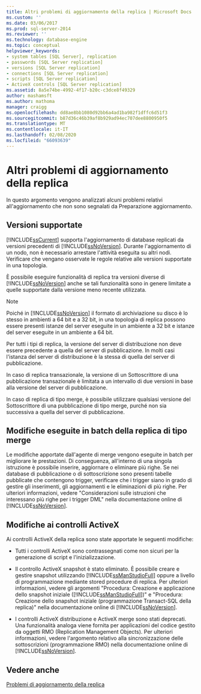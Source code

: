 ```yaml
---
title: Altri problemi di aggiornamento della replica | Microsoft Docs
ms.custom: ''
ms.date: 03/06/2017
ms.prod: sql-server-2014
ms.reviewer: ''
ms.technology: database-engine
ms.topic: conceptual
helpviewer_keywords:
- system tables [SQL Server], replication
- passwords [SQL Server replication]
- versions [SQL Server replication]
- connections [SQL Server replication]
- scripts [SQL Server replication]
- ActiveX controls [SQL Server replication]
ms.assetid: 8a5e74be-4992-4f17-b20c-c3dce8f49329
author: mashamsft
ms.author: mathoma
manager: craigg
ms.openlocfilehash: dd8ae8bb1080d92bb6a4ad1ba982f1dffc6d51f3
ms.sourcegitcommit: b87d36c46b39af8b929ad94ec707dee8800950f5
ms.translationtype: MT
ms.contentlocale: it-IT
ms.lasthandoff: 02/08/2020
ms.locfileid: "66093639"
---
```

# <a name="other-replication-upgrade-issues"></a>Altri problemi di aggiornamento della replica
  In questo argomento vengono analizzati alcuni problemi relativi all'aggiornamento che non sono segnalati da Preparazione aggiornamento.  
  
## <a name="versions-supported"></a>Versioni supportate  
 
  [!INCLUDE[ssCurrent](../../includes/sscurrent-md.md)] supporta l'aggiornamento di database replicati da versioni precedenti di [!INCLUDE[ssNoVersion](../../includes/ssnoversion-md.md)]. Durante l'aggiornamento di un nodo, non è necessario arrestare l'attività eseguita su altri nodi. Verificare che vengano osservate le regole relative alle versioni supportate in una topologia.  
  
 È possibile eseguire funzionalità di replica tra versioni diverse di [!INCLUDE[ssNoVersion](../../includes/ssnoversion-md.md)] anche se tali funzionalità sono in genere limitate a quelle supportate dalla versione meno recente utilizzata.  
  
> [!NOTE]  
>  Poiché in [!INCLUDE[ssNoVersion](../../includes/ssnoversion-md.md)] il formato di archiviazione su disco è lo stesso in ambienti a 64 bit e a 32 bit, in una topologia di replica possono essere presenti istanze del server eseguite in un ambiente a 32 bit e istanze del server eseguite in un ambiente a 64 bit.  
  
 Per tutti i tipi di replica, la versione del server di distribuzione non deve essere precedente a quella del server di pubblicazione. In molti casi l'istanza del server di distribuzione è la stessa di quella del server di pubblicazione.  
  
 In caso di replica transazionale, la versione di un Sottoscrittore di una pubblicazione transazionale è limitata a un intervallo di due versioni in base alla versione del server di pubblicazione.  
  
 In caso di replica di tipo merge, è possibile utilizzare qualsiasi versione del Sottoscrittore di una pubblicazione di tipo merge, purché non sia successiva a quella del server di pubblicazione.  
  
## <a name="merge-replication-batches-changes"></a>Modifiche eseguite in batch della replica di tipo merge  
 Le modifiche apportate dall'agente di merge vengono eseguite in batch per migliorare le prestazioni. Di conseguenza, all'interno di una singola istruzione è possibile inserire, aggiornare o eliminare più righe. Se nei database di pubblicazione o di sottoscrizione sono presenti tabelle pubblicate che contengono trigger, verificare che i trigger siano in grado di gestire gli inserimenti, gli aggiornamenti e le eliminazioni di più righe. Per ulteriori informazioni, vedere "Considerazioni sulle istruzioni che interessano più righe per i trigger DML" nella documentazione online di [!INCLUDE[ssNoVersion](../../includes/ssnoversion-md.md)].  
  
## <a name="activex-control-changes"></a>Modifiche ai controlli ActiveX  
 Ai controlli ActiveX della replica sono state apportate le seguenti modifiche:  
  
-   Tutti i controlli ActiveX sono contrassegnati come non sicuri per la generazione di script e l'inizializzazione.  
  
-   Il controllo ActiveX snapshot è stato eliminato. È possibile creare e gestire snapshot utilizzando [!INCLUDE[ssManStudioFull](../../includes/ssmanstudiofull-md.md)] oppure a livello di programmazione mediante stored procedure di replica. Per ulteriori informazioni, vedere gli argomenti "Procedura: Creazione e applicazione dello snapshot iniziale ([!INCLUDE[ssManStudioFull](../../includes/ssmanstudiofull-md.md)])" e "Procedura: Creazione dello snapshot iniziale (programmazione Transact-SQL della replica)" nella documentazione online di [!INCLUDE[ssNoVersion](../../includes/ssnoversion-md.md)].  
  
-   I controlli ActiveX distribuzione e ActiveX merge sono stati deprecati. Una funzionalità analoga viene fornita per applicazioni del codice gestito da oggetti RMO (Replication Management Objects). Per ulteriori informazioni, vedere l'argomento relativo alla sincronizzazione delle sottoscrizioni (programmazione RMO) nella documentazione online di [!INCLUDE[ssNoVersion](../../includes/ssnoversion-md.md)].  
  
## <a name="see-also"></a>Vedere anche  
 [Problemi di aggiornamento della replica](../../../2014/sql-server/install/replication-upgrade-issues.md)  
  
  
